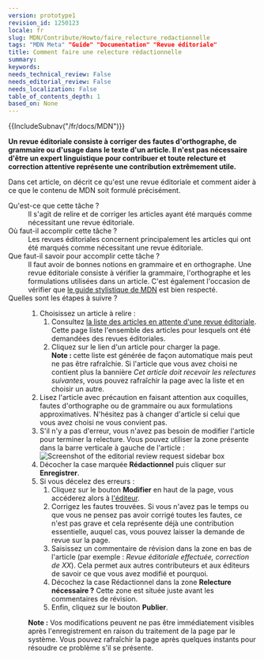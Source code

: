 ```yaml
---
version: prototype1
revision_id: 1250123
locale: fr
slug: MDN/Contribute/Howto/faire_relecture_redactionnelle
tags: "MDN Meta" "Guide" "Documentation" "Revue éditoriale"
title: Comment faire une relecture rédactionnelle
summary: 
keywords: 
needs_technical_review: False
needs_editorial_review: False
needs_localization: False
table_of_contents_depth: 1
based_on: None
---
```

<div>{{IncludeSubnav("/fr/docs/MDN")}}</div>

<p class="summary"><strong>Un revue éditoriale consiste à corriger des fautes d'orthographe, de grammaire ou d'usage dans le texte d'un article. Il n'est pas nécessaire d'être un expert linguistique pour contribuer et toute relecture et correction attentive représente une contribution extrêmement utile.</strong></p>

<p><span class="seoSummary">Dans cet article, on décrit ce qu'est une revue éditoriale et comment aider à ce que le contenu de MDN soit formulé précisément.</span></p>

<dl>
 <dt>Qu'est-ce que cette tâche ?</dt>
 <dd>Il s'agit de relire et de corriger les articles ayant été marqués comme nécessitant une revue éditoriale.</dd>
 <dt>Où faut-il accomplir cette tâche ?</dt>
 <dd>Les revues éditoriales concernent principalement les articles qui ont été marqués comme nécessitant une revue éditoriale.</dd>
 <dt>Que faut-il savoir pour accomplir cette tâche ?</dt>
 <dd>Il faut avoir de bonnes notions en grammaire et en orthographe. Une revue éditoriale consiste à vérifier la grammaire, l'orthographe et les formulations utilisées dans un article. C'est également l'occasion de vérifier que <a href="/fr/docs/MDN/Contribute/Guidelines/Writing_style_guide">le guide stylistique de MDN</a> est bien respecté.</dd>
 <dt>Quelles sont les étapes à suivre ?</dt>
 <dd>
 <ol>
  <li>Choisissez un article à relire :
   <ol>
    <li>Consultez <a href="/fr/docs/needs-review/editorial">la liste des articles en attente d'une revue éditoriale</a>. Cette page liste l'ensemble des articles pour lesquels ont été demandées des revues éditoriales.</li>
    <li>Cliquez sur le lien d'un article pour charger la page.<br />
     <strong>Note : </strong>cette liste est générée de façon automatique mais peut ne pas être rafraîchie. Si l'article que vous avez choisi ne contient plus la bannière <em>Cet article doit recevoir les relectures suivantes</em>, vous pouvez rafraîchir la page avec la liste et en choisir un autre.</li>
   </ol>
  </li>
  <li><a id="core-steps" name="core-steps"></a>Lisez l'article avec précaution en faisant attention aux coquilles, fautes d'orthographe ou de grammaire ou aux formulations approximatives. N'hésitez pas à changer d'article si celui que vous avez choisi ne vous convient pas.</li>
  <li>S'il n'y a pas d'erreur, vous n'avez pas besoin de modifier l'article pour terminer la relecture. Vous pouvez utiliser la zone présente dans la barre verticale à gauche de l'article :<br />
   <img alt="Screenshot of the editorial review request sidebar box" src="https://mdn.mozillademos.org/files/13018/SidebarReviewBoxEditorial.png" /></li>
  <li>Décocher la case marquée <strong>Rédactionnel</strong> puis cliquer sur <strong>Enregistrer</strong>.</li>
  <li>Si vous décelez des erreurs :
   <ol>
    <li>Cliquez sur le bouton <strong>Modifier</strong> en haut de la page, vous accéderez alors à <a href="/fr/docs/Project:Guide_du_rédacteur">l'éditeur</a>.</li>
    <li>Corrigez les fautes trouvées. Si vous n'avez pas le temps ou que vous ne pensez pas avoir corrigé toutes les fautes, ce n'est pas grave et cela représente déjà une contribution essentielle, auquel cas, vous pouvez laisser la demande de revue sur la page.</li>
    <li>Saisissez un commentaire de révision dans la zone en bas de l'article (par exemple : <em>Revue éditoriale effectuée, correction de XX</em>). Cela permet aux autres contributeurs et aux éditeurs de savoir ce que vous avez modifié et pourquoi.</li>
    <li>Décochez la case Rédactionnel dans la zone <strong>Relecture nécessaire ?</strong> Cette zone est située juste avant les commentaires de révision.</li>
    <li>Enfin, cliquez sur le bouton <strong>Publier</strong>.</li>
   </ol>
  </li>
 </ol>

 <div class="note">
 <p><strong>Note :</strong> Vos modifications peuvent ne pas être immédiatement visibles après l'enregistrement en raison du traitement de la page par le système. Vous pouvez rafraîchir la page après quelques instants pour résoudre ce problème s'il se présente.</p>
 </div>
 </dd>
</dl>

